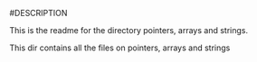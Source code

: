 #DESCRIPTION

This is the readme for the directory pointers, arrays and strings.

This dir contains all the files on pointers, arrays and strings
